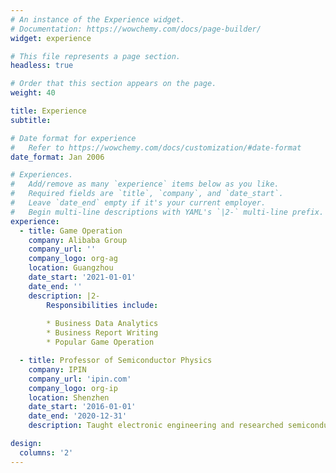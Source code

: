 ```yaml
---
# An instance of the Experience widget.
# Documentation: https://wowchemy.com/docs/page-builder/
widget: experience

# This file represents a page section.
headless: true

# Order that this section appears on the page.
weight: 40

title: Experience
subtitle:

# Date format for experience
#   Refer to https://wowchemy.com/docs/customization/#date-format
date_format: Jan 2006

# Experiences.
#   Add/remove as many `experience` items below as you like.
#   Required fields are `title`, `company`, and `date_start`.
#   Leave `date_end` empty if it's your current employer.
#   Begin multi-line descriptions with YAML's `|2-` multi-line prefix.
experience:
  - title: Game Operation
    company: Alibaba Group
    company_url: ''
    company_logo: org-ag
    location: Guangzhou
    date_start: '2021-01-01'
    date_end: ''
    description: |2-
        Responsibilities include:
        
        * Business Data Analytics
        * Business Report Writing 
        * Popular Game Operation

  - title: Professor of Semiconductor Physics
    company: IPIN
    company_url: 'ipin.com'
    company_logo: org-ip
    location: Shenzhen
    date_start: '2016-01-01'
    date_end: '2020-12-31'
    description: Taught electronic engineering and researched semiconductor physics.

design:
  columns: '2'
---
```

